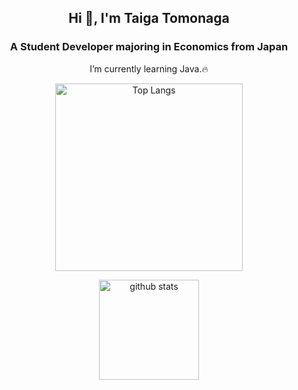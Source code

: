 <h2 align="center">Hi 👋, I'm Taiga Tomonaga</h2>
<h3 align="center">A Student Developer majoring in Economics from Japan</h3>
<p align="center">I’m currently learning Java.🔥</p>

<p align="center"> 
  <img alt="Top Langs" height="300px" src="https://github-readme-stats.vercel.app/api/top-langs/?username=tomo114883&show_icons=true" />
</p>

<p align="center"> 
  <img alt="github stats" height="160px" src="https://github-readme-stats.vercel.app/api?username=tomo114883&show_icons=ture" />
</p>

<!--
**Litmus4883/Litmus4883** is a ✨ _special_ ✨ repository because its `README.md` (this file) appears on your GitHub profile.

Here are some ideas to get you started:

- 🔭 I’m currently working on ...
- 🌱 I’m currently learning ...
- 👯 I’m looking to collaborate on ...
- 🤔 I’m looking for help with ...
- 💬 Ask me about ...
- 📫 How to reach me: ...
- 😄 Pronouns: ...
- ⚡ Fun fact: ...
-->
